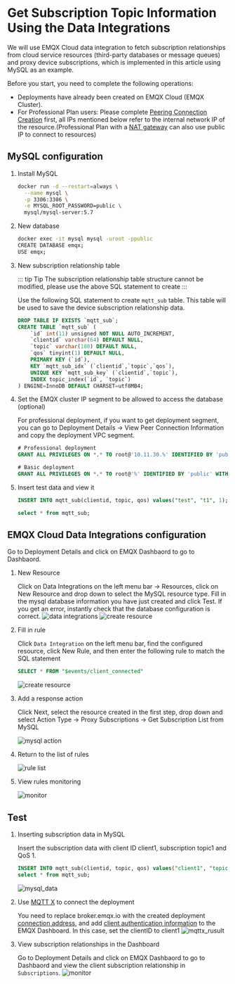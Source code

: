 # Get Subscription Topic Information Using the Data Integrations

We will use EMQX Cloud data integration to fetch subscription relationships from cloud service resources (third-party databases or message queues) and proxy device subscriptions, which is implemented in this article using MySQL as an example.

Before you start, you need to complete the following operations:

- Deployments have already been created on EMQX Cloud (EMQX Cluster).
- For Professional Plan users: Please complete [Peering Connection Creation](../deployments/vpc_peering.md) first, all IPs mentioned below refer to the internal network IP of the resource.(Professional Plan with a [NAT gateway](../vas/nat-gateway.md) can also use public IP to connect to resources)

## MySQL configuration

1. Install MySQL

   ```bash
   docker run -d --restart=always \
     --name mysql \
     -p 3306:3306 \
     -e MYSQL_ROOT_PASSWORD=public \
     mysql/mysql-server:5.7
   ```

2. New database

   ```bash
   docker exec -it mysql mysql -uroot -ppublic
   CREATE DATABASE emqx;
   USE emqx;
   ```

3. New subscription relationship table

   ::: tip Tip
   The subscription relationship table structure cannot be modified, please use the above SQL statement to create
   :::

   Use the following SQL statement to create `mqtt_sub` table. This table will be used to save the device subscription relationship data.

   ```sql
   DROP TABLE IF EXISTS `mqtt_sub`;
   CREATE TABLE `mqtt_sub` (
       `id` int(11) unsigned NOT NULL AUTO_INCREMENT,
       `clientid` varchar(64) DEFAULT NULL,
       `topic` varchar(180) DEFAULT NULL,
       `qos` tinyint(1) DEFAULT NULL,
       PRIMARY KEY (`id`),
       KEY `mqtt_sub_idx` (`clientid`,`topic`,`qos`),
       UNIQUE KEY `mqtt_sub_key` (`clientid`,`topic`),
       INDEX topic_index(`id`, `topic`)
   ) ENGINE=InnoDB DEFAULT CHARSET=utf8MB4;
   ```

4. Set the EMQX cluster IP segment to be allowed to access the database (optional)

   For professional deployment, if you want to get deployment segment, you can go to Deployment Details → View Peer Connection Information and copy the deployment VPC segment.

   ```sql
   # Professional deployment
   GRANT ALL PRIVILEGES ON *.* TO root@'10.11.30.%' IDENTIFIED BY 'public' WITH GRANT OPTION;

   # Basic deployment
   GRANT ALL PRIVILEGES ON *.* TO root@'%' IDENTIFIED BY 'public' WITH GRANT OPTION;
   ```

5. Insert test data and view it

   ```sql
   INSERT INTO mqtt_sub(clientid, topic, qos) values("test", "t1", 1);

   select * from mqtt_sub;
   ```

## EMQX Cloud Data Integrations configuration

Go to Deployment Details and click on EMQX Dashbaord to go to Dashbaord.

1. New Resource

   Click on Data Integrations on the left menu bar → Resources, click on New Resource and drop down to select the MySQL resource type. Fill in the mysql database information you have just created and click Test. If you get an error, instantly check that the database configuration is correct.
   ![data integrations](./_assets/data_integrations_get_sub_from_mysql.png)
   ![create resource](./_assets/create_mysql_resource_get_subs_from_mysql.png)

2. Fill in rule

   Click `Data Integration` on the left menu bar, find the configured resource, click New Rule, and then enter the following rule to match the SQL statement

   ```sql
   SELECT * FROM "$events/client_connected"
   ```

   ![create resource](./_assets/rule_get_subs_mysql.png)

3. Add a response action

   Click Next, select the resource created in the first step, drop down and select Action Type → Proxy Subscriptions → Get Subscription List from MySQL

   ![mysql action](./_assets/get_subs_mysql_action.png)

4. Return to the list of rules

   ![rule list](./_assets/view_rule_engine_mysql_get_subs.png)

5. View rules monitoring

   ![monitor](./_assets/view_monitor_mysql_get_subs.png)

## Test

1. Inserting subscription data in MySQL

   Insert the subscription data with client ID client1, subscription topic1 and QoS 1.

   ```sql
   INSERT INTO mqtt_sub(clientid, topic, qos) values("client1", "topic1", 1);
   select * from mqtt_sub;
   ```

   ![mysql_data](./_assets/insert_subs_mysql.png)
2. Use [MQTT X](https://mqttx.app/) to connect the deployment

   You need to replace broker.emqx.io with the created deployment [connection address](../deployments/view_deployment.md), and add [client authentication information](../deployments/auth.md) to the EMQX Dashboard.
   In this case, set the clientID to client1
   ![mqttx_rusult](./_assets/connect_mqtt_get_subs_mysql.png)

3. View subscription relationships in the Dashboard

   Go to Deployment Details and click on EMQX Dashbaord to go to Dashbaord and view the client subscription relationship in `Subscriptions`.
   ![monitor](./_assets/dashboard_get_subs_mysql.png)
